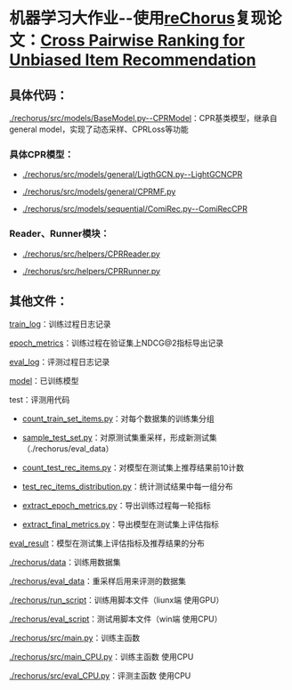 
# 机器学习大作业--使用[reChorus](https://github.com/THUwangcy/ReChorus)复现论文：[Cross Pairwise Ranking for Unbiased Item Recommendation](https://arxiv.org/abs/2204.12176)

## 具体代码：

[./rechorus/src/models/BaseModel.py--CPRModel](https://github.com/tq3940/CPR/blob/main/rechorus/src/models/BaseModel.py#L296)：CPR基类模型，继承自general model，实现了动态采样、CPRLoss等功能

### 具体CPR模型：

*  [./rechorus/src/models/general/LigthGCN.py--LightGCNCPR](https://github.com/tq3940/CPR/blob/main/rechorus/src/models/general/LightGCN.py#L162)

*  [./rechorus/src/models/general/CPRMF.py](https://github.com/tq3940/CPR/blob/main/rechorus/src/models/general/CPRMF.py)

* [./rechorus/src/models/sequential/ComiRec.py--ComiRecCPR](https://github.com/tq3940/CPR/blob/main/rechorus/src/models/sequential/ComiRec.py#L96)

### Reader、Runner模块：

* [./rechorus/src/helpers/CPRReader.py](https://github.com/tq3940/CPR/blob/main/rechorus/src/helpers/CPRReader.py)

* [./rechorus/src/helpers/CPRRunner.py](https://github.com/tq3940/CPR/blob/main/rechorus/src/helpers/CPRRunner.py)


## 其他文件：

[train_log](https://github.com/tq3940/CPR/tree/main/train_log)：训练过程日志记录

[epoch_metrics](https://github.com/tq3940/CPR/tree/main/epoch_metrics)：训练过程在验证集上NDCG@2指标导出记录

[eval_log](https://github.com/tq3940/CPR/tree/main/eval_log)：评测过程日志记录

[model](https://github.com/tq3940/CPR/tree/main/model)：已训练模型

test：评测用代码
    
* [count_train_set_items.py](https://github.com/tq3940/CPR/blob/main/test/count_test_rec_items.py)：对每个数据集的训练集分组

* [sample_test_set.py](https://github.com/tq3940/CPR/blob/main/test/sample_test_set.py)：对原测试集重采样，形成新测试集（./rechorus/eval_data）

* [count_test_rec_items.py](https://github.com/tq3940/CPR/blob/main/test/count_test_rec_items.py)：对模型在测试集上推荐结果前10计数

* [test_rec_items_distribution.py](https://github.com/tq3940/CPR/blob/main/test/test_rec_items_distribution.py)：统计测试结果中每一组分布


* [extract_epoch_metrics.py](https://github.com/tq3940/CPR/blob/main/test/extract_epoch_metrics.py)：导出训练过程每一轮指标

* [extract_final_metrics.py](https://github.com/tq3940/CPR/blob/main/test/extract_final_metrics.py)：导出模型在测试集上评估指标


[eval_result](https://github.com/tq3940/CPR/tree/main/eval_result)：模型在测试集上评估指标及推荐结果的分布


[./rechorus/data](https://github.com/tq3940/CPR/tree/main/rechorus/data)：训练用数据集

[./rechorus/eval_data](https://github.com/tq3940/CPR/tree/main/rechorus/eval_data)：重采样后用来评测的数据集

[./rechorus/run_script](https://github.com/tq3940/CPR/tree/main/rechorus/run_script)：训练用脚本文件（liunx端 使用GPU）

[./rechorus/eval_script](https://github.com/tq3940/CPR/tree/main/rechorus/eval_script)：测试用脚本文件（win端 使用CPU）

[./rechorus/src/main.py](https://github.com/tq3940/CPR/blob/main/rechorus/src/main.py)：训练主函数

[./rechorus/src/main_CPU.py](https://github.com/tq3940/CPR/blob/main/rechorus/src/main_CPU.py)：训练主函数 使用CPU

[./rechorus/src/eval_CPU.py](https://github.com/tq3940/CPR/blob/main/rechorus/src/eval_CPU.py)：评测主函数 使用CPU

